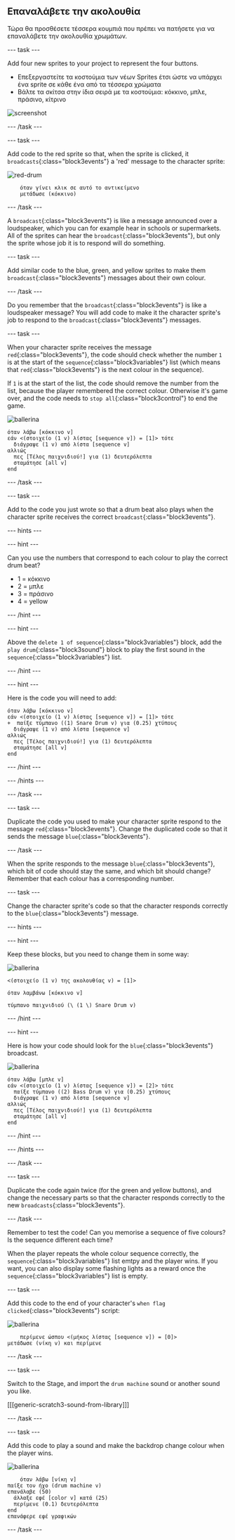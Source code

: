 ## Επαναλάβετε την ακολουθία

Τώρα θα προσθέσετε τέσσερα κουμπιά που πρέπει να πατήσετε για να επαναλάβετε την ακολουθία χρωμάτων.

\--- task \---

Add four new sprites to your project to represent the four buttons.

+ Επεξεργαστείτε τα κοστούμια των νέων Sprites έτσι ώστε να υπάρχει ένα sprite σε κάθε ένα από τα τέσσερα χρώματα
+ Βάλτε τα σκίτσα στην ίδια σειρά με τα κοστούμια: κόκκινο, μπλε, πράσινο, κίτρινο

![screenshot](images/colour-drums.png)

\--- /task \---

\--- task \---

Add code to the red sprite so that, when the sprite is clicked, it `broadcasts`{:class="block3events"} a 'red' message to the character sprite:

![red-drum](images/red_drum.png)

```blocks3
    όταν γίνει κλικ σε αυτό το αντικείμενο 
    μετάδωσε (κόκκινο)
```

\--- /task \---

A `broadcast`{:class="block3events"} is like a message announced over a loudspeaker, which you can for example hear in schools or supermarkets. All of the sprites can hear the `broadcast`{:class="block3events"}, but only the sprite whose job it is to respond will do something.

\--- task \---

Add similar code to the blue, green, and yellow sprites to make them `broadcast`{:class="block3events"} messages about their own colour.

\--- /task \---

Do you remember that the `broadcast`{:class="block3events"} is like a loudspeaker message? You will add code to make it the character sprite's job to respond to the `broadcast`{:class="block3events"} messages.

\--- task \---

When your character sprite receives the message `red`{:class="block3events"}, the code should check whether the number `1` is at the start of the `sequence`{:class="block3variables"} list (which means that `red`{:class="block3events"} is the next colour in the sequence).

If `1` is at the start of the list, the code should remove the number from the list, because the player remembered the correct colour. Otherwise it's game over, and the code needs to `stop all`{:class="block3control"} to end the game.

![ballerina](images/ballerina.png)

```blocks3
όταν λάβω [κόκκινο v]
εάν <(στοιχείο (1 v) λίστας [sequence v]) = [1]> τότε 
  διάγραψε (1 v) από λίστα [sequence v]
αλλιώς 
  πες [Τέλος παιχνιδιού!] για (1) δευτερόλεπτα
  σταμάτησε [all v]
end
```

\--- /task \---

\--- task \---

Add to the code you just wrote so that a drum beat also plays when the character sprite receives the correct `broadcast`{:class="block3events"}.

\--- hints \---

\--- hint \---

Can you use the numbers that correspond to each colour to play the correct drum beat?

+ 1 = κόκκινο
+ 2 = μπλε
+ 3 = πράσινο
+ 4 = yellow

\--- /hint \---

\--- hint \---

Above the `delete 1 of sequence`{:class="block3variables"} block, add the `play drum`{:class="block3sound"} block to play the first sound in the `sequence`{:class="block3variables"} list.

\--- /hint \---

\--- hint \---

Here is the code you will need to add:

```blocks3
όταν λάβω [κόκκινο v]
εάν <(στοιχείο (1 v) λίστας [sequence v]) = [1]> τότε 
+  παίξε τύμπανο ((1) Snare Drum v) για (0.25) χτύπους
  διάγραψε (1 v) από λίστα [sequence v]
αλλιώς 
  πες [Τέλος παιχνιδιού!] για (1) δευτερόλεπτα
  σταμάτησε [all v]
end
```

\--- /hint \---

\--- /hints \---

\--- /task \---

\--- task \---

Duplicate the code you used to make your character sprite respond to the message `red`{:class="block3events"}. Change the duplicated code so that it sends the message `blue`{:class="block3events"}.

\--- /task \---

When the sprite responds to the message `blue`{:class="block3events"}, which bit of code should stay the same, and which bit should change? Remember that each colour has a corresponding number.

\--- task \---

Change the character sprite's code so that the character responds correctly to the `blue`{:class="block3events"} message.

\--- hints \---

\--- hint \---

Keep these blocks, but you need to change them in some way:

![ballerina](images/ballerina.png)

```blocks3
<(στοιχείο (1 v) της ακολουθίας v) = [1]>

όταν λαμβάνω [κόκκινο v]

τύμπανο παιχνιδιού (\ (1 \) Snare Drum v)
```

\--- /hint \---

\--- hint \---

Here is how your code should look for the `blue`{:class="block3events"} broadcast.

![ballerina](images/ballerina.png)

```blocks3
όταν λάβω [μπλε v]
εάν <(στοιχείο (1 v) λίστας [sequence v]) = [2]> τότε 
  παίξε τύμπανο ((2) Bass Drum v) για (0.25) χτύπους
  διάγραψε (1 v) από λίστα [sequence v]
αλλιώς 
  πες [Τέλος παιχνιδιού!] για (1) δευτερόλεπτα
  σταμάτησε [all v]
end
```

\--- /hint \---

\--- /hints \---

\--- /task \---

\--- task \---

Duplicate the code again twice (for the green and yellow buttons), and change the necessary parts so that the character responds correctly to the new `broadcasts`{:class="block3events"}.

\--- /task \---

Remember to test the code! Can you memorise a sequence of five colours? Is the sequence different each time?

When the player repeats the whole colour sequence correctly, the `sequence`{:class="block3variables"} list emtpy and the player wins. If you want, you can also display some flashing lights as a reward once the `sequence`{:class="block3variables"} list is empty.

\--- task \---

Add this code to the end of your character's `when flag clicked`{:class="block3events"} script:

![ballerina](images/ballerina.png)

```blocks3
    περίμενε ώσπου <(μήκος λίστας [sequence v]) = [0]>
μετάδωσε (νίκη v) και περίμενε
```

\--- /task \---

\--- task \---

Switch to the Stage, and import the `drum machine` sound or another sound you like.

[[[generic-scratch3-sound-from-library]]]

\--- /task \---

\--- task \---

Add this code to play a sound and make the backdrop change colour when the player wins.

![ballerina](images/stage.png)

```blocks3
    όταν λάβω [νίκη v]
παίξε τον ήχο (drum machine v)
επανάλαβε (50) 
  άλλαξε εφέ [color v] κατά (25)
  περίμενε (0.1) δευτερόλεπτα
end
επανάφερε εφέ γραφικών
```

\--- /task \---